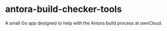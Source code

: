 # antora-build-checker-tools
A small Go app designed to help with the Antora build process at ownCloud.
